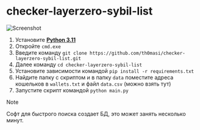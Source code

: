 # checker-layerzero-sybil-list

![Screenshot](https://i.imgur.com/cgKsTqh.png)  

1. Установите [**Python 3.11**](https://www.python.org/downloads/release/python-3110/)  
2. Откройте `cmd.exe`
3. Введите команду `git clone https://github.com/th0masi/checker-layerzero-sybil-list.git`
4. Далее команду `cd checker-layerzero-sybil-list`
5. Установите зависимости командой `pip install -r requirements.txt`
6. Найдите папку с скриптом и в папку `data` поместите адреса кошельков в `wallets.txt` и файл `data.csv` (можно взять тут)
7. Запустите скрипт командой `python main.py`

> [!NOTE]
> Софт для быстрого поиска создает БД, это может занять несколько минут.

